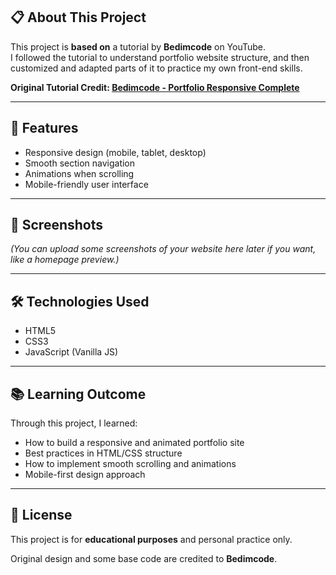 
## 📋 About This Project

This project is **based on** a tutorial by **Bedimcode** on YouTube.  
I followed the tutorial to understand portfolio website structure, and then customized and adapted parts of it to practice my own front-end skills.

**Original Tutorial Credit: [Bedimcode - Portfolio Responsive Complete](https://www.youtube.com/c/Bedimcode)**

---

## 🚀 Features

- Responsive design (mobile, tablet, desktop)
- Smooth section navigation
- Animations when scrolling
- Mobile-friendly user interface

---

## 📸 Screenshots

*(You can upload some screenshots of your website here later if you want, like a homepage preview.)*

---

## 🛠️ Technologies Used

- HTML5
- CSS3
- JavaScript (Vanilla JS)

---

## 📚 Learning Outcome

Through this project, I learned:
- How to build a responsive and animated portfolio site
- Best practices in HTML/CSS structure
- How to implement smooth scrolling and animations
- Mobile-first design approach

---

## 📜 License

This project is for **educational purposes** and personal practice only.

Original design and some base code are credited to **Bedimcode**.

